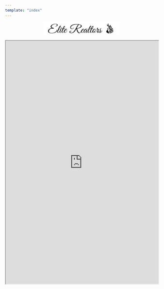 ```yaml
---
template: "index"
---
```

<p style="text-align: center;"><img src="elite-banner.jpg" style="width: 50%; height: 50%"/></p>
<iframe src="https://my.flexmls.com/BonnieHood/search/shared_links/7o1BM/listings" width="100%" height="800px"></iframe>
